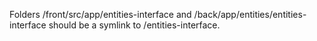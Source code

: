 Folders /front/src/app/entities-interface  and /back/app/entities/entities-interface should be a symlink to /entities-interface.
